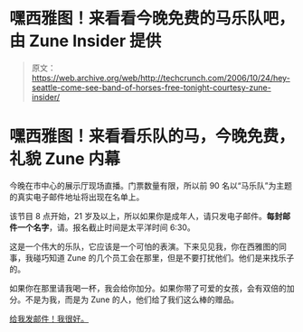 # 嘿西雅图！来看看今晚免费的马乐队吧，由 Zune Insider  提供

> 原文：<https://web.archive.org/web/http://techcrunch.com/2006/10/24/hey-seattle-come-see-band-of-horses-free-tonight-courtesy-zune-insider/>

# 嘿西雅图！来看看乐队的马，今晚免费，礼貌 Zune 内幕

今晚在市中心的展示厅现场直播。门票数量有限，所以前 90 名以“马乐队”为主题的真实电子邮件地址将出现在名单上。

该节目 8 点开始，21 岁及以上，所以如果你是成年人，请只发电子邮件。**每封邮件一个名字**，请。报名截止时间是太平洋时间 6:30。

这是一个伟大的乐队，它应该是一个可怕的表演。下来见见我，你在西雅图的同事，我碰巧知道 Zune 的几个员工会在那里，但是不要打扰他们。他们是来找乐子的。

如果你在那里请我喝一杯，我会给你加分。如果你带了可爱的女孩，会有双倍的加分。不是为我，而是为 Zune 的人，他们给了我们这么棒的赠品。

[给我发邮件！我很好。](https://web.archive.org/web/20130627200704/mailto:matt@crunchgear.com)
